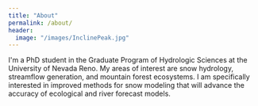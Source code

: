 ```yaml
---
title: "About"
permalink: /about/
header:
  image: "/images/InclinePeak.jpg"
---
```


I'm a PhD student in the Graduate Program of Hydrologic Sciences at the University of Nevada Reno. My areas of interest are snow hydrology, streamflow generation, and mountain forest ecosystems.  I am specifically interested in improved methods for snow modeling that will advance the accuracy of ecological and river forecast models.
